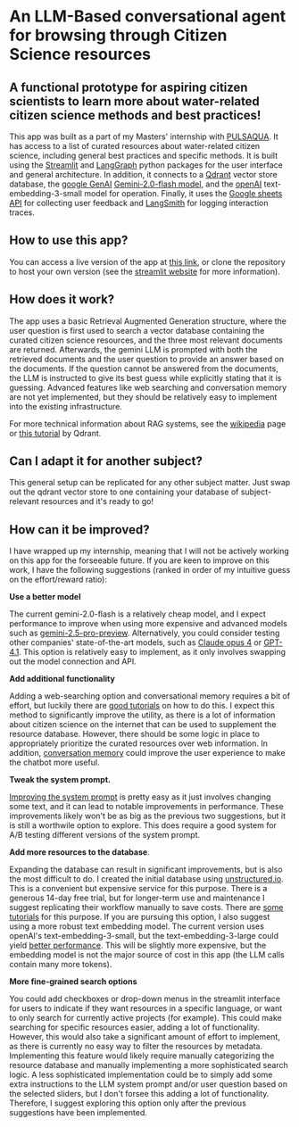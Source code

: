 # An LLM-Based conversational agent for browsing through Citizen Science resources

## A functional prototype for aspiring citizen scientists to learn more about water-related citizen science methods and best practices!

This app was built as a part of my Masters' internship with [PULSAQUA](https://www.pulsaqua.com/). It has access to a list of curated resources about water-related citizen science, including general best practices and specific methods. It is built using the [Streamlit](https://streamlit.io/) and [LangGraph](https://www.langchain.com/langgraph) python packages for the user interface and general architecture. In addition, it connects to a [Qdrant](https://qdrant.tech/) vector store database, the [google GenAI](https://cloud.google.com/ai/generative-ai) [Gemini-2.0-flash model](https://deepmind.google/models/gemini/flash/), and the [openAI](https://openai.com/api/) text-embedding-3-small model for operation. Finally, it uses the [Google sheets API](https://developers.google.com/workspace/sheets/api/guides/concepts) for collecting user feedback and [LangSmith](https://www.langchain.com/langsmith) for logging interaction traces.

## How to use this app?

You can access a live version of the app at [this link](https://csadvisor-3ksupkpvxwspnxpucskewm.streamlit.app/), or clone the repository to host your own version (see the [streamlit website](https://docs.streamlit.io/deploy/streamlit-community-cloud/deploy-your-app) for more information).

## How does it work?

The app uses a basic Retrieval Augmented Generation structure, where the user question is first used to search a vector database containing the curated citizen science resources, and the three most relevant documents are returned. Afterwards, the gemini LLM is prompted with both the retrieved documents and the user question to provide an answer based on the documents. If the question cannot be answered from the documents, the LLM is instructed to give its best guess while explicitly stating that it is guessing. Advanced features like web searching and conversation memory are not yet implemented, but they should be relatively easy to implement into the existing infrastructure.

For more technical information about RAG systems, see the [wikipedia](https://en.wikipedia.org/wiki/Retrieval-augmented_generation) page or [this tutorial](https://qdrant.tech/documentation/agentic-rag-langgraph/) by Qdrant.

## Can I adapt it for another subject?

This general setup can be replicated for any other subject matter. Just swap out the qdrant vector store to one containing your database of subject-relevant resources and it's ready to go!

## How can it be improved?

I have wrapped up my internship, meaning that I will not be actively working on this app for the forseeable future. If you are keen to improve on this work, I have the following suggestions (ranked in order of my intuitive guess on the effort/reward ratio):

**Use a better model** 

The current gemini-2.0-flash is a relatively cheap model, and I expect performance to improve when using more expensive and advanced models such as [gemini-2.5-pro-preview](https://ai.google.dev/gemini-api/docs/models#gemini-2.5-pro-preview-06-05). Alternatively, you could consider testing other companies' state-of-the-art models, such as [Claude opus 4](https://docs.anthropic.com/en/docs/about-claude/models/overview) or [GPT-4.1](https://platform.openai.com/docs/models). This option is relatively easy to implement, as it only involves swapping out the model connection and API.

**Add additional functionality** 

Adding a web-searching option and conversational memory requires a bit of effort, but luckily there are [good tutorials](https://medium.com/@ipeksahbazoglu/building-a-multi-tool-agent-with-langgraph-and-google-vertex-ai-e37aa6d41265) on how to do this. I expect this method to significantly improve the utility, as there is a lot of information about citizen science on the internet that can be used to supplement the resource database. However, there should be some logic in place to appropriately prioritize the curated resources over web information. In addition, [conversation memory](https://python.langchain.com/docs/how_to/chatbots_memory/) could improve the user experience to make the chatbot more useful.

**Tweak the system prompt.** 

[Improving the system prompt](https://blog.promptlayer.com/system-prompt-vs-user-prompt-a-comprehensive-guide-for-ai-prompts/) is pretty easy as it just involves changing some text, and it can  lead to notable improvements in performance. These improvements likely won't be as big as the previous two suggestions, but it is still a worthwile option to explore. This does require a good system for A/B testing different versions of the system prompt.

**Add more resources to the database**. 

Expanding the database can result in significant improvements, but is also the most difficult to do. I created the initial database using [unstructured.io](https://unstructured.io/). This is a convenient but expensive service for this purpose. There is a generous 14-day free trial, but for longer-term use and maintenance I suggest replicating their workflow manually to save costs. There are [some tutorials](https://medium.com/@aminajavaid30/building-a-rag-system-the-data-ingestion-pipeline-d04235fd17ea) for this purpose. If you are pursuing this option, I also suggest using a more robust text embedding model. The current version uses openAI's text-embedding-3-small, but the text-embedding-3-large could yield [better performance](https://platform.openai.com/docs/guides/embeddings). This will be slightly more expensive, but the embedding model is not the major source of cost in this app (the LLM calls contain many more tokens).

**More fine-grained search options** 

You could add checkboxes or drop-down menus in the streamlit interface for users to indicate if they want resources in a specific language, or want to only search for currently active projects (for example). This could make searching for specific resources easier, adding a lot of functionality. However, this would also take a significant amount of effort to implement, as there is currently no easy way to filter the resources by metadata. Implementing this feature would likely require manually categorizing the resource database and manually implementing a more sophisticated search logic. A less sophisticated implementation could be to simply add some extra instructions to the LLM system prompt and/or user question based on the selected sliders, but I don't forsee this adding a lot of functionality. Therefore, I suggest exploring this option only after the previous suggestions have been implemented.